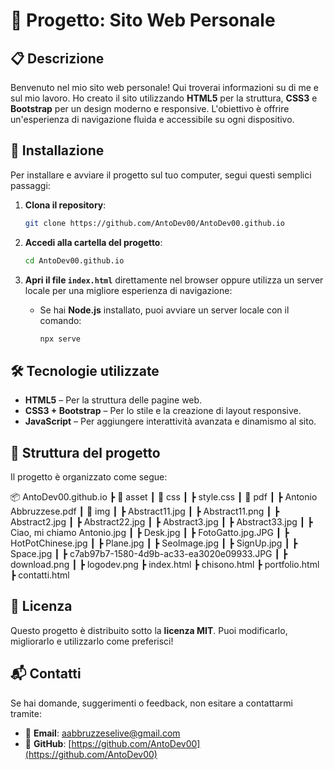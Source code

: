 # 📌 Progetto: **Sito Web Personale**

## 📋 Descrizione
Benvenuto nel mio sito web personale! Qui troverai informazioni su di me e sul mio lavoro. Ho creato il sito utilizzando **HTML5** per la struttura, **CSS3** e **Bootstrap** per un design moderno e responsive. L'obiettivo è offrire un'esperienza di navigazione fluida e accessibile su ogni dispositivo.

## 🚀 Installazione
Per installare e avviare il progetto sul tuo computer, segui questi semplici passaggi:

1. **Clona il repository**:
    ```bash
    git clone https://github.com/AntoDev00/AntoDev00.github.io
    ```

2. **Accedi alla cartella del progetto**:
    ```bash
    cd AntoDev00.github.io
    ```

3. **Apri il file `index.html`** direttamente nel browser oppure utilizza un server locale per una migliore esperienza di navigazione:
    - Se hai **Node.js** installato, puoi avviare un server locale con il comando:
        ```bash
        npx serve
        ```

## 🛠️ Tecnologie utilizzate
- **HTML5** – Per la struttura delle pagine web.
- **CSS3 + Bootstrap** – Per lo stile e la creazione di layout responsive.
- **JavaScript** – Per aggiungere interattività avanzata e dinamismo al sito.

## 📂 Struttura del progetto
Il progetto è organizzato come segue:

📦 AntoDev00.github.io
 ┣ 📂 asset
 ┃  📂 css
 ┃  ┣ style.css
 ┃  📂 pdf
 ┃  ┣ Antonio Abbruzzese.pdf
 ┃  📂 img
 ┃  ┣ Abstract11.jpg
 ┃  ┣ Abstract11.png
 ┃  ┣ Abstract2.jpg
 ┃  ┣ Abstract22.jpg
 ┃  ┣ Abstract3.jpg
 ┃  ┣ Abstract33.jpg
 ┃  ┣ Ciao, mi chiamo Antonio.jpg
 ┃  ┣ Desk.jpg
 ┃  ┣ FotoGatto.jpg.JPG
 ┃  ┣ HotPotChinese.jpg
 ┃  ┣ Plane.jpg
 ┃  ┣ SeoImage.jpg
 ┃  ┣ SignUp.jpg
 ┃  ┣ Space.jpg
 ┃  ┣ c7ab97b7-1580-4d9b-ac33-ea3020e09933.JPG
 ┃  ┣ download.png
 ┃  ┣ logodev.png
 ┣ index.html
 ┣ chisono.html
 ┣ portfolio.html
 ┣ contatti.html

 
## 📄 Licenza
Questo progetto è distribuito sotto la **licenza MIT**. Puoi modificarlo, migliorarlo e utilizzarlo come preferisci!

## 📬 Contatti
Se hai domande, suggerimenti o feedback, non esitare a contattarmi tramite:
- 📧 **Email**: [aabbruzzeselive@gmail.com](mailto:aabbruzzeselive@gmail.com)
- 💬 **GitHub**: [https://github.com/AntoDev00](https://github.com/AntoDev00)
